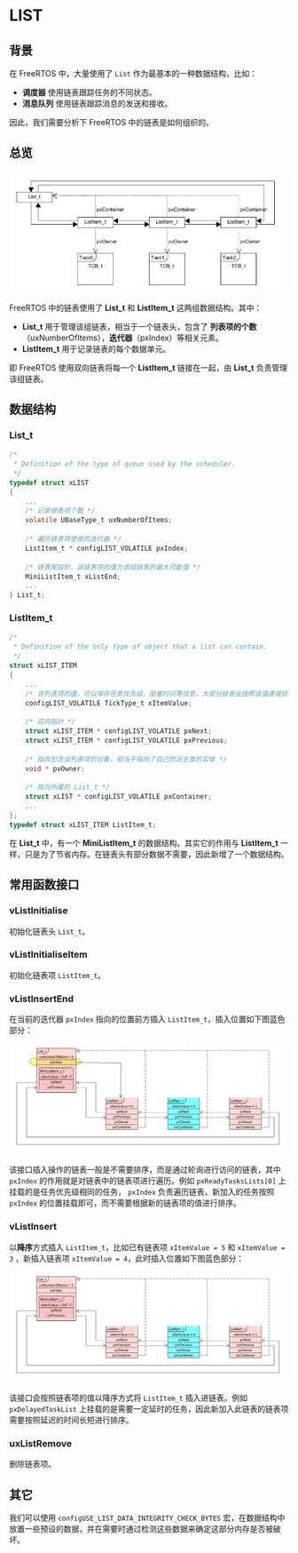 # LIST

## 背景

在 FreeRTOS 中，大量使用了 `List` 作为最基本的一种数据结构，比如：

 - **调度器** 使用链表跟踪任务的不同状态。
 - **消息队列** 使用链表跟踪消息的发送和接收。

因此，我们需要分析下 FreeRTOS 中的链表是如何组织的。

## 总览

![overview][1]

FreeRTOS 中的链表使用了 **List_t** 和 **ListItem_t** 这两组数据结构。其中：

 - **List_t** 用于管理该组链表，相当于一个链表头，包含了 **列表项的个数**（uxNumberOfItems），**迭代器**（pxIndex）等相关元素。
 - **ListItem_t** 用于记录链表的每个数据单元。

即 FreeRTOS 使用双向链表将每一个 **ListItem_t** 链接在一起，由 **List_t** 负责管理该组链表。

## 数据结构

### List_t

``` C
/*
 * Definition of the type of queue used by the scheduler.
 */
typedef struct xLIST
{
	...
	/* 记录链表项个数 */
	volatile UBaseType_t uxNumberOfItems;

	/* 遍历链表项使用的迭代器 */
	ListItem_t * configLIST_VOLATILE pxIndex;

	/* 链表尾指针，该链表项的值为该组链表的最大可能值 */
	MiniListItem_t xListEnd;
	...
} List_t;
```

### ListItem_t

``` C
/*
 * Definition of the only type of object that a list can contain.
 */
struct xLIST_ITEM
{
	...
	/* 该列表项的值，可以保存任务优先级、阻塞时间等信息，大部分链表会按照该值递减排序 */
	configLIST_VOLATILE TickType_t xItemValue;

	/* 双向指针 */
	struct xLIST_ITEM * configLIST_VOLATILE pxNext;
	struct xLIST_ITEM * configLIST_VOLATILE pxPrevious;

	/* 指向包含该列表项的对象，相当于指向了自己的派生类的实体 */
	void * pvOwner;

	/* 指向所属的 List_t */
	struct xLIST * configLIST_VOLATILE pxContainer;
	...
};
typedef struct xLIST_ITEM ListItem_t;
```

在 **List_t** 中，有一个 **MiniListItem_t** 的数据结构。其实它的作用与 **ListItem_t** 一样，只是为了节省内存。在链表头有部分数据不需要，因此新增了一个数据结构。

## 常用函数接口

### vListInitialise

初始化链表头 `List_t`。

### vListInitialiseItem

初始化链表项 `ListItem_t`。

### vListInsertEnd

在当前的迭代器 `pxIndex` 指向的位置前方插入 `ListItem_t`，插入位置如下图蓝色部分：

![vListInsertEnd][2]

该接口插入操作的链表一般是不需要排序，而是通过轮询进行访问的链表，其中 `pxIndex` 的作用就是对链表中的链表项进行遍历。例如 `pxReadyTasksLists[0]` 上挂载的是任务优先级相同的任务， `pxIndex` 负责遍历链表，新加入的任务按照 `pxIndex` 的位置挂载即可，而不需要根据新的链表项的值进行排序。

### vListInsert

以**降序**方式插入 `ListItem_t`，比如已有链表项 `xItemValue = 5` 和 `xItemValue = 3` ，新插入链表项 `xItemValue = 4`，此时插入位置如下图蓝色部分：

![vListInsert][3]

该接口会按照链表项的值以降序方式将 `ListItem_t` 插入进链表。例如 `pxDelayedTaskList` 上挂载的是需要一定延时的任务，因此新加入此链表的链表项需要按照延迟的时间长短进行排序。

### uxListRemove

删除链表项。

## 其它

我们可以使用 `configUSE_LIST_DATA_INTEGRITY_CHECK_BYTES` 宏，在数据结构中放置一些预设的数据，并在需要时通过检测这些数据来确定这部分内存是否被破坏。

  [1]: ./images/overview.jpg
  [2]: ./images/vListInsertEnd.jpg
  [3]: ./images/vListInsert.jpg
